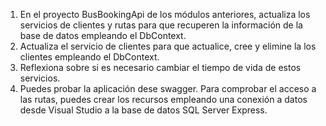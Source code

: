 1. En el proyecto BusBookingApi de los módulos anteriores, actualiza los servicios de clientes y rutas para que recuperen la información de la base de datos empleando el DbContext.
2. Actualiza el servicio de clientes para que actualice, cree y elimine la los clientes empleando el DbContext.
3. Reflexiona sobre si es necesario cambiar el tiempo de vida de estos servicios.
4. Puedes probar la aplicación dese swagger. Para comprobar el acceso a las rutas, puedes crear los recursos empleando una conexión a datos desde Visual Studio a la base de datos SQL Server Express.